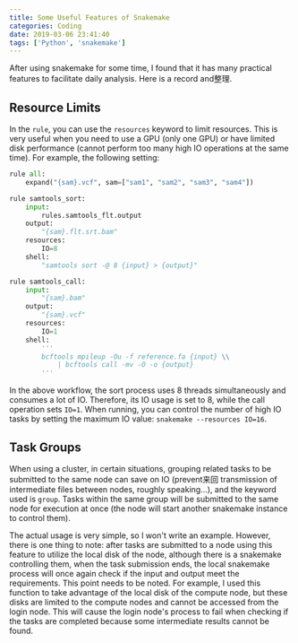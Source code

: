 ```yaml
---
title: Some Useful Features of Snakemake
categories: Coding
date: 2019-03-06 23:41:40
tags: ['Python', 'snakemake']
---
```


After using snakemake for some time, I found that it has many practical features to facilitate daily analysis. Here is a record and整理.

<!-- more -->

## Resource Limits

In the `rule`, you can use the `resources` keyword to limit resources. This is very useful when you need to use a GPU (only one GPU) or have limited disk performance (cannot perform too many high IO operations at the same time). For example, the following setting:

```python
rule all:
    expand("{sam}.vcf", sam=["sam1", "sam2", "sam3", "sam4"])

rule samtools_sort:
    input: 
        rules.samtools_flt.output
    output:
        "{sam}.flt.srt.bam"
    resources:
        IO=8
    shell:
        "samtools sort -@ 8 {input} > {output}"

rule samtools_call:
    input: 
        "{sam}.bam"
    output:
        "{sam}.vcf"
    resources:
        IO=1
    shell:
        '''
        bcftools mpileup -Ou -f reference.fa {input} \\
            | bcftools call -mv -O -o {output}
        '''
```

In the above workflow, the sort process uses 8 threads simultaneously and consumes a lot of IO. Therefore, its IO usage is set to 8, while the call operation sets `IO=1`. When running, you can control the number of high IO tasks by setting the maximum IO value: `snakemake --resources IO=16`.

## Task Groups

When using a cluster, in certain situations, grouping related tasks to be submitted to the same node can save on IO (prevent来回 transmission of intermediate files between nodes, roughly speaking...), and the keyword used is `group`. Tasks within the same group will be submitted to the same node for execution at once (the node will start another snakemake instance to control them).

The actual usage is very simple, so I won't write an example. However, there is one thing to note: after tasks are submitted to a node using this feature to utilize the local disk of the node, although there is a snakemake controlling them, when the task submission ends, the local snakemake process will once again check if the input and output meet the requirements. This point needs to be noted. For example, I used this function to take advantage of the local disk of the compute node, but these disks are limited to the compute nodes and cannot be accessed from the login node. This will cause the login node's process to fail when checking if the tasks are completed because some intermediate results cannot be found.
```